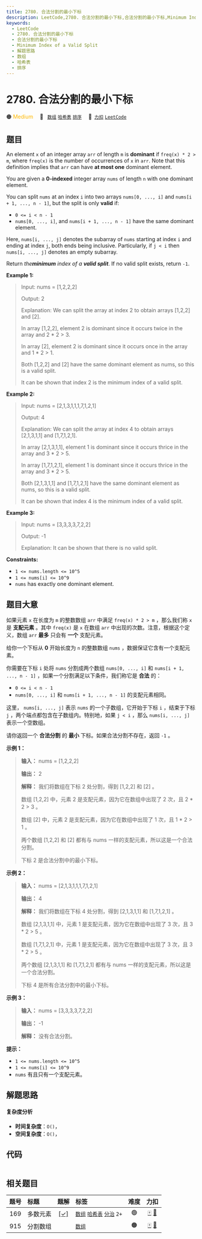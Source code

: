 ```yaml
---
title: 2780. 合法分割的最小下标
description: LeetCode,2780. 合法分割的最小下标,合法分割的最小下标,Minimum Index of a Valid Split,解题思路,数组,哈希表,排序
keywords:
  - LeetCode
  - 2780. 合法分割的最小下标
  - 合法分割的最小下标
  - Minimum Index of a Valid Split
  - 解题思路
  - 数组
  - 哈希表
  - 排序
---
```


# 2780. 合法分割的最小下标

🟠 <font color=#ffb800>Medium</font>&emsp; 🔖&ensp; [`数组`](/tag/array.md) [`哈希表`](/tag/hash-table.md) [`排序`](/tag/sorting.md)&emsp; 🔗&ensp;[`力扣`](https://leetcode.cn/problems/minimum-index-of-a-valid-split) [`LeetCode`](https://leetcode.com/problems/minimum-index-of-a-valid-split)

## 题目

An element `x` of an integer array `arr` of length `m` is **dominant** if
`freq(x) * 2 > m`, where `freq(x)` is the number of occurrences of `x` in
`arr`. Note that this definition implies that `arr` can have **at most one**
dominant element.

You are given a **0-indexed** integer array `nums` of length `n` with one
dominant element.

You can split `nums` at an index `i` into two arrays `nums[0, ..., i]` and
`nums[i + 1, ..., n - 1]`, but the split is only **valid** if:

  * `0 <= i < n - 1`
  * `nums[0, ..., i]`, and `nums[i + 1, ..., n - 1]` have the same dominant element.

Here, `nums[i, ..., j]` denotes the subarray of `nums` starting at index `i`
and ending at index `j`, both ends being inclusive. Particularly, if `j < i`
then `nums[i, ..., j]` denotes an empty subarray.

Return _the**minimum** index of a **valid split**_. If no valid split exists,
return `-1`.



**Example 1:**

> Input: nums = [1,2,2,2]
> 
> Output: 2
> 
> Explanation: We can split the array at index 2 to obtain arrays [1,2,2] and [2]. 
> 
> In array [1,2,2], element 2 is dominant since it occurs twice in the array and 2 * 2 > 3. 
> 
> In array [2], element 2 is dominant since it occurs once in the array and 1 * 2 > 1.
> 
> Both [1,2,2] and [2] have the same dominant element as nums, so this is a valid split. 
> 
> It can be shown that index 2 is the minimum index of a valid split. 

**Example 2:**

> Input: nums = [2,1,3,1,1,1,7,1,2,1]
> 
> Output: 4
> 
> Explanation: We can split the array at index 4 to obtain arrays [2,1,3,1,1] and [1,7,1,2,1].
> 
> In array [2,1,3,1,1], element 1 is dominant since it occurs thrice in the array and 3 * 2 > 5.
> 
> In array [1,7,1,2,1], element 1 is dominant since it occurs thrice in the array and 3 * 2 > 5.
> 
> Both [2,1,3,1,1] and [1,7,1,2,1] have the same dominant element as nums, so this is a valid split.
> 
> It can be shown that index 4 is the minimum index of a valid split.

**Example 3:**

> Input: nums = [3,3,3,3,7,2,2]
> 
> Output: -1
> 
> Explanation: It can be shown that there is no valid split.

**Constraints:**

  * `1 <= nums.length <= 10^5`
  * `1 <= nums[i] <= 10^9`
  * `nums` has exactly one dominant element.


## 题目大意

如果元素 `x` 在长度为 `m` 的整数数组 `arr` 中满足 `freq(x) * 2 > m` ，那么我们称 `x` 是 **支配元素**  。其中
`freq(x)` 是 `x` 在数组 `arr` 中出现的次数。注意，根据这个定义，数组 `arr` **最多**  只会有 **一个**  支配元素。

给你一个下标从 **0**  开始长度为 `n` 的整数数组 `nums` ，数据保证它含有一个支配元素。

你需要在下标 `i` 处将 `nums` 分割成两个数组 `nums[0, ..., i]` 和 `nums[i + 1, ..., n - 1]`
，如果一个分割满足以下条件，我们称它是 **合法**  的：

  * `0 <= i < n - 1`
  * `nums[0, ..., i]` 和 `nums[i + 1, ..., n - 1]` 的支配元素相同。

这里， `nums[i, ..., j]` 表示 `nums` 的一个子数组，它开始于下标 `i` ，结束于下标 `j`
，两个端点都包含在子数组内。特别地，如果 `j < i` ，那么 `nums[i, ..., j]` 表示一个空数组。

请你返回一个 **合法分割**  的 **最小**  下标。如果合法分割不存在，返回 `-1` 。



**示例 1：**

> 
> 
> 
> 
> 
> **输入：** nums = [1,2,2,2]
> 
> **输出：** 2
> 
> **解释：** 我们将数组在下标 2 处分割，得到 [1,2,2] 和 [2] 。
> 
> 数组 [1,2,2] 中，元素 2 是支配元素，因为它在数组中出现了 2 次，且 2 * 2 > 3 。
> 
> 数组 [2] 中，元素 2 是支配元素，因为它在数组中出现了 1 次，且 1 * 2 > 1 。
> 
> 两个数组 [1,2,2] 和 [2] 都有与 nums 一样的支配元素，所以这是一个合法分割。
> 
> 下标 2 是合法分割中的最小下标。

**示例 2：**

> 
> 
> 
> 
> 
> **输入：** nums = [2,1,3,1,1,1,7,1,2,1]
> 
> **输出：** 4
> 
> **解释：** 我们将数组在下标 4 处分割，得到 [2,1,3,1,1] 和 [1,7,1,2,1] 。
> 
> 数组 [2,1,3,1,1] 中，元素 1 是支配元素，因为它在数组中出现了 3 次，且 3 * 2 > 5 。
> 
> 数组 [1,7,1,2,1] 中，元素 1 是支配元素，因为它在数组中出现了 3 次，且 3 * 2 > 5 。
> 
> 两个数组 [2,1,3,1,1] 和 [1,7,1,2,1] 都有与 nums 一样的支配元素，所以这是一个合法分割。
> 
> 下标 4 是所有合法分割中的最小下标。

**示例 3：**

> 
> 
> 
> 
> 
> **输入：** nums = [3,3,3,3,7,2,2]
> 
> **输出：** -1
> 
> **解释：** 没有合法分割。
> 
> 



**提示：**

  * `1 <= nums.length <= 10^5`
  * `1 <= nums[i] <= 10^9`
  * `nums` 有且只有一个支配元素。


## 解题思路

#### 复杂度分析

- **时间复杂度**：`O()`，
- **空间复杂度**：`O()`，

## 代码

```javascript

```

## 相关题目

<!-- prettier-ignore -->
| 题号 | 标题 | 题解 | 标签 | 难度 | 力扣 |
| :------: | :------ | :------: | :------ | :------: | :------: |
| 169 | 多数元素 | [[✓]](/problem/0169.md) |  [`数组`](/tag/array.md) [`哈希表`](/tag/hash-table.md) [`分治`](/tag/divide-and-conquer.md) `2+` | 🟢 | [🀄️](https://leetcode.cn/problems/majority-element) [🔗](https://leetcode.com/problems/majority-element) |
| 915 | 分割数组 |  |  [`数组`](/tag/array.md) | 🟠 | [🀄️](https://leetcode.cn/problems/partition-array-into-disjoint-intervals) [🔗](https://leetcode.com/problems/partition-array-into-disjoint-intervals) |